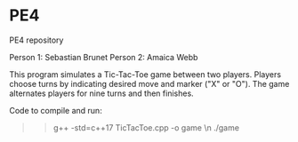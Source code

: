 # PE4
PE4 repository

Person 1: Sebastian Brunet
Person 2: Amaica Webb

This program simulates a Tic-Tac-Toe game between two players. Players choose turns by indicating desired move and marker ("X" or "O"). The game alternates players for nine turns and then finishes. 

Code to compile and run:
>> g++ -std=c++17 TicTacToe.cpp -o game \n
>> ./game

